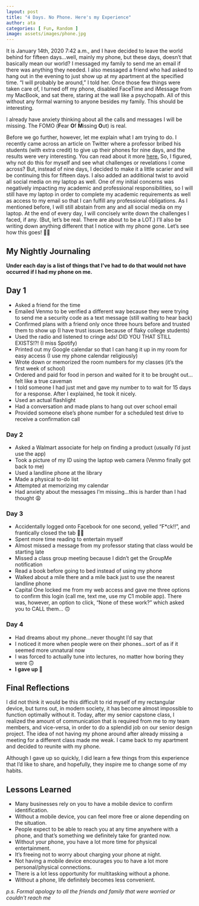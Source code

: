 ```yaml
---
layout: post
title: "4 Days. No Phone. Here's my Experience"
author: ata
categories: [ Fun, Random ]
image: assets/images/phone.jpg
---
```


It is January 14th, 2020 7:42 a.m., and I have decided to leave the world behind for fifteen days…well, mainly my phone, but these days, doesn’t that basically mean our world? I messaged my family to send me an email if there was anything they needed. I also messaged a friend  who had asked to hang out in the evening to just show up at my apartment at the specified time. “I will probably be around,” I told her. Once those few things were taken care of, I turned off my phone, disabled FaceTime and iMessage from my MacBook, and sat there, staring at the wall like a psychopath. All of this without any formal warning to anyone besides my family. This should be interesting.

I already have anxiety thinking about all the calls and messages I will be missing. The FOMO (**F**ear **O**f **M**issing **O**ut) is real.

Before we go further, however, let me explain what I am trying to do. I recently came across an article on Twitter where a professor bribed his students (with extra credit) to give up their phones for nine days, and the results were very interesting. You can read about it more [here.](https://www.technologyreview.com/s/614934/teenagers-without-cell-phones) So, I figured, why not do this for myself and see what challenges or revelations I come across? But, instead of nine days, I decided to make it a little scarier and will be continuing this for fifteen days. I also added an additional twist to avoid all social media on my laptop as well. One of my initial concerns was negatively impacting my academic and professional responsibilities, so I will still have my laptop in order to complete my academic requirements as well as access to my email so that I can fulfill any professional obligations. As I mentioned before, I will still abstain from any and all social media on my laptop. At the end of every day, I will concisely write down the challenges I faced, if any. (But, let’s be real. There are about to be a LOT.) I’ll also be writing down anything different that I notice with my phone gone. Let’s see how this goes! ✌🏽

## My Nightly Journaling
**Under each day is a list of things that I've had to do that would not have occurred if I had my phone on me.**
## Day 1
- Asked a friend for the time
- Emailed Venmo to be verified a different way because they were trying to send me a security code as a text message (still waiting to hear back)
- Confirmed plans with a friend only once three hours before and trusted them to show up (I have trust issues because of flaky college students)
- Used the radio and listened to cringe ads! DID YOU THAT STILL EXISTS!?! (I miss Spotify)
- Printed out my Google calendar so that I can hang it up in my room for easy access (I use my phone calendar religiously)
- Wrote down or memorized the room numbers for my classes (it’s the first week of school)
- Ordered and paid for food in person and waited for it to be brought out…felt like a true caveman
- I told someone I had just met and gave my number to to wait for 15 days for a response. After I explained, he took it nicely.
- Used an actual flashlight
- Had a conversation and made plans to hang out over school email
- Provided someone else’s phone number for a scheduled test drive to receive a confirmation call

### Day 2
- Asked a Walmart associate for help on finding a product (usually I’d just use the app)
- Took a picture of my ID using the laptop web camera (Venmo finally got back to me)
- Used a landline phone at the library
- Made a physical to-do list
- Attempted at memorizing my calendar
- Had anxiety about the messages I’m missing…this is harder than I had thought 😩

### Day 3
- Accidentally logged onto Facebook for one second, yelled “F*ck!!”, and frantically closed the tab 👍🏽
- Spent more time reading to entertain myself
- Almost missed a message from my professor stating that class would be starting late
- Missed a class group meeting because I didn’t get the GroupMe notification
- Read a book before going to bed instead of using my phone
- Walked about a mile there and a mile back just to use the nearest landline phone
- Capital One locked me from my web access and gave me three options to confirm this login (call me, text me, use my C1 mobile app). There was, however, an option to click, “None of these work?” which asked you to CALL them… 🙃

### Day 4
- Had dreams about my phone…never thought I’d say that
- I noticed it more when people were on their phones…sort of as if it seemed more unnatural now
- I was forced to actually tune into lectures, no matter how boring they were 🙃
- **I gave up 😬**

## Final Reflections
I did not think it would be this difficult to rid myself of my rectangular device, but turns out, in modern society, it has become almost impossible to function optimally without it. Today, after my senior capstone class, I realized the amount of communication that is required from me to my team members, and vice-versa, in order to do a splendid job on our senior design project. The idea of not having my phone around after already missing a  meeting for a different class made me weak. I came back to my apartment and decided to reunite with my phone.

Although I gave up so quickly, I did learn a few things from this experience that I’d like to share, and hopefully, they inspire me to change some of my habits.

## Lessons Learned
- Many businesses rely on you to have a mobile device to confirm identification.
- Without a mobile device, you can feel more free or alone depending on the situation.
- People expect to be able to reach you at any time anywhere with a phone, and that’s something we definitely take for granted now.
- Without your phone, you have a lot more time for physical entertainment.
- It’s freeing not to worry about charging your phone at night.
- Not having a mobile device encourages you to have a lot more personal/physical connections.
- There is a lot less opportunity for multitasking without a phone.
- Without a phone, life definitely becomes less convenient.

*p.s. Formal apology to all the friends and family that were worried or couldn't reach me*
